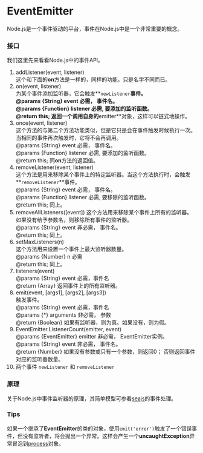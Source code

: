 # EventEmitter
Node.js是一个事件驱动的平台，事件在Node.js中是一个非常重要的概念。

   

### 接口
我们这里先来看看Node.js中的事件API。   

1. addListener(event, listener)  
    这个和下面的**on**方法是一样的，同样的功能，只是名字不同而已。   
2. on(event, listener)   
    为某个事件添加监听器，它会触发**`newListener`**事件。  
    @params {String} event 必需， 事件名。  
    @params {Function} listener 必需, 要添加的监听函数。  
    @return this; 返回一个调用自身的**emitter**对象，这样可以链式地操作。   
3. once(event, listener)   
    这个方法的与第二个方法功能类似，但是它只是会在事件触发时候执行一次。当相同的事件再次触发时，它将不会再调用。   
    @params {String} event 必需， 事件名。   
    @params {Function} listener 必需, 要添加的监听函数。   
    @return this; 同**on**方法的返回值。
4. removeListener(event, listener)   
   这个方法是用来移除某个事件上的特定监听器。当这个方法执行时，会触发**`removeListener`**事件。   
   @params {String} event 必需， 事件名。   
   @params {Function} listener 必需, 要移除的监听函数。   
   @return this; 同上。   
5. removeAllListeners([event])
   这个方法用来移除某个事件上所有的监听器。如果没有给予参数名，则移除所有事件的监听器。   
   @params {String} event 非必需， 事件名。   
   @return this; 同上。   
6. setMaxListeners(n)   
   这个方法用来设置一个事件上最大监听器数量。   
   @params {Number} n 必需   
   @return this; 同上。   
7. listeners(event)   
   @params {String} event 必需，事件名   
   @return {Array} 返回事件上的所有监听器。   
8. emit(event, [args1], [args2], [args3])   
   触发事件。   
   @params {String} event 必需，事件名   
   @params {*} arguments 非必需， 参数   
   @return {Boolean} 如果有监听器，则为真。如果没有，则为假。   
9. EventEmitter.ListenerCount(emitter, event)   
   @params {EventEmitter} emitter 非必需， EventEmitter实例。   
   @params {String} event 非必需， 事件名。   
   @return {Number} 如果没有参数或只有一个参数，则返回0； 否则返回事件对应的监听器数量。   
10. 两个事件 `newListener` 和 `removeListener`   

   

### 原理
关于Node.js中事件监听器的原理，其简单模型可参看[seajs](https://github.com/seajs/seajs/blob/master/src/util-events.js)的事件处理。   

   

### Tips
如果一个继承了**EventEmitter**的类的对象，使用` emit('error') `触发了一个错误事件，但没有监听者，将会抛出一个异常。这样会产生一个**uncaughtException**异常冒泡到[process](./process.md)对象。   
   
   




